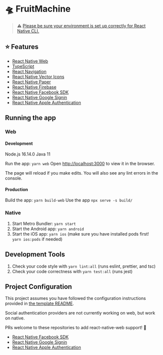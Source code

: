 # 🛸 FruitMachine

> ⚠️ [Please be sure your environment is set up correctly for React Native CLI.](https://reactnative.dev/docs/environment-setup)

## ⭐ Features

- [React Native Web](https://necolas.github.io/react-native-web/)
- [TypeScript](https://www.typescriptlang.org/)
- [React Navigation](https://reactnavigation.org/)
- [React Native Vector Icons](https://github.com/oblador/react-native-vector-icons#readme)
- [React Native Paper](https://callstack.github.io/react-native-paper/)
- [React Native Firebase](https://rnfirebase.io)
- [React Native Facebook SDK](https://github.com/thebergamo/react-native-fbsdk-next#readme)
- [React Native Google Signin](https://github.com/react-native-google-signin/google-signin#readme)
- [React Native Apple Authentication](https://github.com/invertase/react-native-apple-authentication#readme)

## Running the app

### Web

#### Development
Node.js 16.14.0
Java 11

Run the app: `yarn web`
Open [http://localhost:3000](http://localhost:3000) to view it in the browser.

The page will reload if you make edits.
You will also see any lint errors in the console.

#### Production

Build the app: `yarn build-web`
Use the app `npx serve -s build/`

### Native

1. Start Metro Bundler: `yarn start`
2. Start the Android app: `yarn android`
3. Start the iOS app: `yarn ios` (make sure you have installed pods first! `yarn ios:pods` if needed)

## Development Tools

1. Check your code style with `yarn lint:all` (runs eslint, prettier, and tsc)
1. Check your code correctness with `yarn test:all` (runs jest)

## Project Configuration

This project assumes you have followed the configuration instructions provided in [the template README](https://github.com/invertase/react-native-firebase-authentication-example#readme).

Social authentication providers are not currently working on web, but work on native.

PRs welcome to these repositories to add react-native-web support! :pray:

- [React Native Facebook SDK](https://github.com/thebergamo/react-native-fbsdk-next#readme)
- [React Native Google Signin](https://github.com/react-native-google-signin/google-signin#readme)
- [React Native Apple Authentication](https://github.com/invertase/react-native-apple-authentication#readme)
